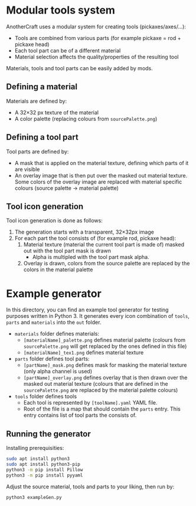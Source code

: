 # Modular tools system
AnotherCraft uses a modular system for creating tools (pickaxes/axes/...):
* Tools are combined from various parts (for example pickaxe = rod + pickaxe head)
* Each tool part can be of a different material
* Material selection affects the quality/properties of the resulting tool

Materials, tools and tool parts can be easily added by mods.

## Defining a material
Materials are defined by:
* A 32×32 px texture of the material
* A color palette (replacing colours from `sourcePalette.png`)

## Defining a tool part
Tool parts are defined by:
* A mask that is applied on the material texture, defining which parts of it are visible
* An overlay image that is then put over the masked out material texture. Some colors of the overlay image are replaced with material specific colours (source palette -> material palette)

## Tool icon generation
Tool icon generation is done as follows:
1. The generation starts with a transparent, 32×32px image
1. For each part the tool consists of (for example rod, pickaxe head):
   1. Material texture (material the current tool part is made of) masked out with the tool part mask is drawn
      * Alpha is multipled with the tool part mask alpha.
   1. Overlay is drawn, colors from the source palette are replaced by the colors in the material palette
	

# Example generator
In this directory, you can find an example tool generator for testing purposes written in Python 3. It generates every icon combination of `tools`, `parts` and `materials` into the `out` folder.

* `materials` folder defines materials:
  * `[materialName]_palette.png` defines material palette (colours from `sourcePalette.png` will get replaced by the ones defined in this file)
  * `[materialName]_tex1.png` defines material texture
* `parts` folder defines tool parts:
  * `[partName]_mask.png` defines mask for masking the material texture (only alpha channel is used)
  * `[partName]_overlay.png` defines overlay that is then drawn over the masked out material texture (colours that are defined in the `sourcePalette.png` are replaced by the material palette colours)
* `tools` folder defines tools
  * Each tool is represented by `[toolName].yaml` YAML file.
  * Root of the file is a map that should contain the `parts` entry. This entry contains list of tool parts the consists of.

## Running the generator
Installing prerequisities:
```bash
sudo apt install python3
sudo apt install python3-pip
python3 -m pip install Pillow
python3 -m pip install pyyaml
```

Adjust the source material, tools and parts to your liking, then run by:
```
python3 exampleGen.py
```